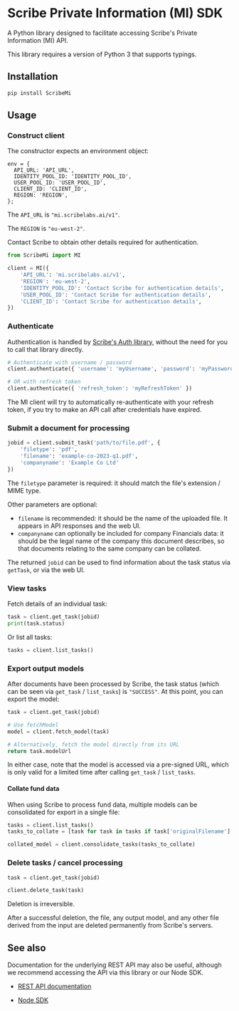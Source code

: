 # Scribe Private Information (MI) SDK

A Python library designed to facilitate accessing Scribe's Private Information (MI) API.

This library requires a version of Python 3 that supports typings.

## Installation

```bash
pip install ScribeMi
```

## Usage

### Construct client

The constructor expects an environment object:

```
env = {
  API_URL: 'API_URL',
  IDENTITY_POOL_ID: 'IDENTITY_POOL_ID',
  USER_POOL_ID: 'USER_POOL_ID',
  CLIENT_ID: 'CLIENT_ID',
  REGION: 'REGION',
};
```

The `API_URL` is `"mi.scribelabs.ai/v1"`.

The `REGION` is `"eu-west-2"`.

Contact Scribe to obtain other details required for authentication.

```python
from ScribeMi import MI

client = MI({
    'API_URL': 'mi.scribelabs.ai/v1',
    'REGION': 'eu-west-2',
    'IDENTITY_POOL_ID': 'Contact Scribe for authentication details',
    'USER_POOL_ID': 'Contact Scribe for authentication details',
    'CLIENT_ID': 'Contact Scribe for authentication details',
})
```

### Authenticate

Authentication is handled by [Scribe's Auth library](https://github.com/ScribeLabsAI/ScribeAuth/blob/master/README.md), without the need for you to call that library directly.

```python
# Authenticate with username / password
client.authenticate({ 'username': 'myUsername', 'password': 'myPassword' })

# OR with refresh token
client.authenticate({ 'refresh_token': 'myRefreshToken' })
```

The MI client will try to automatically re-authenticate with your refresh token, if you try to make an API call after credentials have expired.

### Submit a document for processing

```python
jobid = client.submit_task('path/to/file.pdf', {
    'filetype': 'pdf',
    'filename': 'example-co-2023-q1.pdf',
    'companyname': 'Example Co Ltd'
})
```

The `filetype` parameter is required: it should match the file's extension / MIME type.

Other parameters are optional:

- `filename` is recommended: it should be the name of the uploaded file. It appears in API responses and the web UI.
- `companyname` can optionally be included for company Financials data: it should be the legal name of the company this document describes, so that documents relating to the same company can be collated.

The returned `jobid` can be used to find information about the task status via `getTask`, or via the web UI.

### View tasks

Fetch details of an individual task:

```python
task = client.get_task(jobid)
print(task.status)
```

Or list all tasks:

```python
tasks = client.list_tasks()
```

### Export output models

After documents have been processed by Scribe, the task status (which can be seen via `get_task` / `list_tasks`) is `"SUCCESS"`. At this point, you can export the model:

```python
task = client.get_task(jobid)

# Use fetchModel
model = client.fetch_model(task)

# Alternatively, fetch the model directly from its URL
return task.modelUrl
```

In either case, note that the model is accessed via a pre-signed URL, which is only valid for a limited time after calling `get_task` / `list_tasks`.

#### Collate fund data

When using Scribe to process fund data, multiple models can be consolidated for export in a single file:

```python
tasks = client.list_tasks()
tasks_to_collate = [task for task in tasks if task['originalFilename'].startswith('Fund_1')]

collated_model = client.consolidate_tasks(tasks_to_collate)
```

### Delete tasks / cancel processing

```python
task = client.get_task(jobid)

client.delete_task(task)
```

Deletion is irreversible.

After a successful deletion, the file, any output model, and any other file derived from the input are deleted permanently from Scribe's servers.

## See also

Documentation for the underlying REST API may also be useful, although we recommend accessing the API via this library or our Node SDK.

- [REST API documentation](https://scribelabs.ai/docs/docs-mi)

- [Node SDK](https://github.com/ScribeLabsAI/ScribeMiNode)
